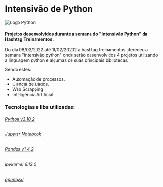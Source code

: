 # Intensivão de Python

![Logo Python](https://www.python.org/static/community_logos/python-logo-inkscape.svg)


#### Projetos desenvolvidos durante a semana do "Intensivão Python" da Hashtag Treinamentos.
<div>  
    <p>
        Do dia 08/02/2022 até 11/02/20202 a hashtag treinamentos ofereceu a semana "intensivão python" onde serão desenvolvidos 4 projetos utilizando a linguagem python e algumas de suas principais bibliotecas.
    </p>
    <p>
        Sendo estes:
    </p>
    <p>
        <ul>
            <li>Automação de processos.</li>
            <li>Ciência de Dados.</li>
            <li>Web Scrapping</li>
            <li>Inteligência Artificial</li>
        </ul>
    </p>
</div>

###  Tecnologias e libs utilizadas:

###### [Python v3.10.2](https://www.python.org/)
###### [Jupyter Notebook](https://jupyter.org/)
###### [Pandas v1.4.2](https://pandas.pydata.org/)
###### [ipykernel 6.13.0](https://pypi.org/project/ipykernel/)
###### [openpyxl](https://openpyxl.readthedocs.io/en/stable/#)
